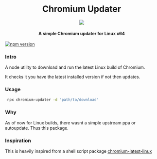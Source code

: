 <h1 align="center">Chromium Updater</h1>
<p align="center">
  <img src="https://i.imgur.com/uLlXjnXt.jpg"/>
</p>
<h4 align="center">A simple Chromium updater for Linux x64</h4>

[![npm version](https://badge.fury.io/js/chromium-updater.svg)](https://badge.fury.io/js/chromium-updater)

### Intro

A node utility to download and run the latest Linux build of Chromium.

It checks it you have the latest installed version if not then updates.

### Usage

```bash
 npx chromium-updater -d "path/to/download"
```

### Why

As of now for Linux builds, there wasnt a simple upstream ppa or autoupdate. Thus this package.

### Inspiration

This is heavily inspired from a shell script package [chromium-latest-linux](https://github.com/scheib/chromium-latest-linux)
